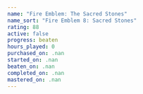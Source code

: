 ```yaml
---
name: "Fire Emblem: The Sacred Stones"
name_sort: "Fire Emblem 8: Sacred Stones"
rating: 88
active: false
progress: beaten
hours_played: 0
purchased_on: .nan
started_on: .nan
beaten_on: .nan
completed_on: .nan
mastered_on: .nan
---
```

